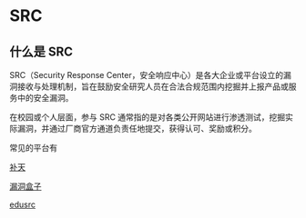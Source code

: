 # SRC

## 什么是 SRC

SRC（Security Response Center，安全响应中心）是各大企业或平台设立的漏洞接收与处理机制，旨在鼓励安全研究人员在合法合规范围内挖掘并上报产品或服务中的安全漏洞。

在校园或个人层面，参与 SRC 通常指的是对各类公开网站进行渗透测试，挖掘实际漏洞，并通过厂商官方通道负责任地提交，获得认可、奖励或积分。

常见的平台有

[补天](https://www.butian.net/)

[漏洞盒子](https://www.vulbox.com)

[edusrc](https://src.sjtu.edu.cn/)